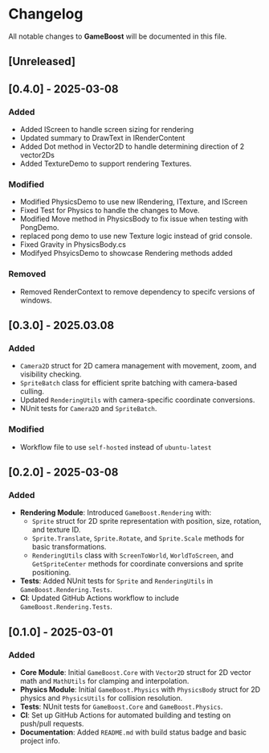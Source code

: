# Changelog

All notable changes to **GameBoost** will be documented in this file.
## [Unreleased]


## [0.4.0] - 2025-03-08

### Added
- Added IScreen to handle screen sizing for rendering
- Updated summary to DrawText in IRenderContent
- Added Dot method in Vector2D to handle determining direction of 2 vector2Ds
- Added TextureDemo to support rendering Textures.

### Modified
- Modified PhysicsDemo to use new IRendering, ITexture, and IScreen
- Fixed Test for Physics to handle the changes to Move.
- Modified Move method in PhysicsBody to fix issue when testing with PongDemo. 
- replaced pong demo to use new Texture logic instead of grid console.
- Fixed Gravity in PhysicsBody.cs
- Modifyed PhsyicsDemo to showcase Rendering methods added

### Removed
- Removed RenderContext to remove dependency to specifc versions of windows.


## [0.3.0] - 2025.03.08

### Added
- `Camera2D` struct for 2D camera management with movement, zoom, and visibility checking.
- `SpriteBatch` class for efficient sprite batching with camera-based culling.
- Updated `RenderingUtils` with camera-specific coordinate conversions.
- NUnit tests for `Camera2D` and `SpriteBatch`.

### Modified
- Workflow file to use `self-hosted` instead of `ubuntu-latest`

## [0.2.0] - 2025-03-08

### Added
- **Rendering Module**: Introduced `GameBoost.Rendering` with:
  - `Sprite` struct for 2D sprite representation with position, size, rotation, and texture ID.
  - `Sprite.Translate`, `Sprite.Rotate`, and `Sprite.Scale` methods for basic transformations.
  - `RenderingUtils` class with `ScreenToWorld`, `WorldToScreen`, and `GetSpriteCenter` methods for coordinate conversions and sprite positioning.
- **Tests**: Added NUnit tests for `Sprite` and `RenderingUtils` in `GameBoost.Rendering.Tests`.
- **CI**: Updated GitHub Actions workflow to include `GameBoost.Rendering.Tests`.

## [0.1.0] - 2025-03-01

### Added
- **Core Module**: Initial `GameBoost.Core` with `Vector2D` struct for 2D vector math and `MathUtils` for clamping and interpolation.
- **Physics Module**: Initial `GameBoost.Physics` with `PhysicsBody` struct for 2D physics and `PhysicsUtils` for collision resolution.
- **Tests**: NUnit tests for `GameBoost.Core` and `GameBoost.Physics`.
- **CI**: Set up GitHub Actions for automated building and testing on push/pull requests.
- **Documentation**: Added `README.md` with build status badge and basic project info.